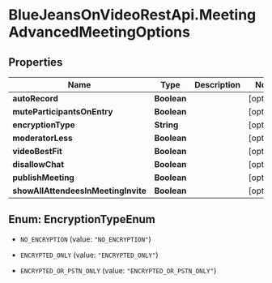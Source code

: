 # BlueJeansOnVideoRestApi.MeetingAdvancedMeetingOptions

## Properties
Name | Type | Description | Notes
------------ | ------------- | ------------- | -------------
**autoRecord** | **Boolean** |  | [optional] 
**muteParticipantsOnEntry** | **Boolean** |  | [optional] 
**encryptionType** | **String** |  | [optional] 
**moderatorLess** | **Boolean** |  | [optional] 
**videoBestFit** | **Boolean** |  | [optional] 
**disallowChat** | **Boolean** |  | [optional] 
**publishMeeting** | **Boolean** |  | [optional] 
**showAllAttendeesInMeetingInvite** | **Boolean** |  | [optional] 


<a name="EncryptionTypeEnum"></a>
## Enum: EncryptionTypeEnum


* `NO_ENCRYPTION` (value: `"NO_ENCRYPTION"`)

* `ENCRYPTED_ONLY` (value: `"ENCRYPTED_ONLY"`)

* `ENCRYPTED_OR_PSTN_ONLY` (value: `"ENCRYPTED_OR_PSTN_ONLY"`)




